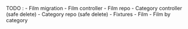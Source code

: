 TODO : 
    - Film migration
    - Film controller
    - Film repo
    - Category controller (safe delete)
    - Category repo (safe delete)
    - Fixtures
        - Film 
    - Film by category
